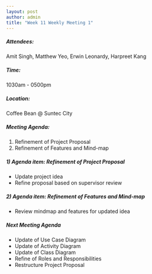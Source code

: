 ```yaml
---
layout: post
author: admin
title: "Week 11 Weekly Meeting 1"
---
```


##### Attendees:
Amit Singh, Matthew Yeo, Erwin Leonardy, Harpreet Kang

##### Time:
1030am - 0500pm

##### Location: 
Coffee Bean @ Suntec City

##### Meeting Agenda:
1. Refinement of Project Proposal
2. Refinement of Features and Mind-map

##### 1) Agenda item: Refinement of Project Proposal
- Update project idea
- Refine proposal based on supervisor review

##### 2) Agenda item: Refinement of Features and Mind-map
- Review mindmap and features for updated idea

##### Next Meeting Agenda
- Update of Use Case Diagram
- Update of Activity Diagram
- Update of Class Diagram
- Refine of Roles and Responsibilities
- Restructure Project Proposal
